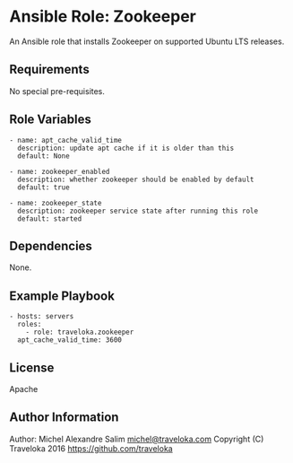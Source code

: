 # Ansible Role: Zookeeper

An Ansible role that installs Zookeeper on supported Ubuntu LTS releases.

## Requirements

No special pre-requisites.

Role Variables
--------------

    - name: apt_cache_valid_time
      description: update apt cache if it is older than this
      default: None

    - name: zookeeper_enabled
      description: whether zookeeper should be enabled by default
      default: true

    - name: zookeeper_state
      description: zookeeper service state after running this role
      default: started

Dependencies
------------

None.

Example Playbook
----------------

    - hosts: servers
      roles:
        - role: traveloka.zookeeper
	  apt_cache_valid_time: 3600

License
-------

Apache

Author Information
------------------

Author: Michel Alexandre Salim <michel@traveloka.com>
Copyright (C) Traveloka 2016
https://github.com/traveloka

